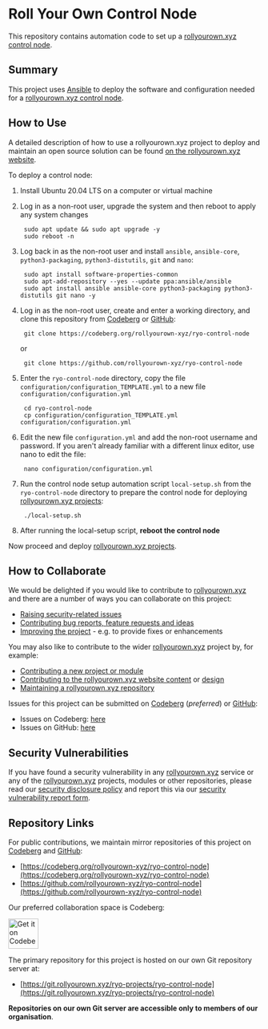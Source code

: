 # Roll Your Own Control Node

This repository contains automation code to set up a [rollyourown.xyz](https://rollyourown.xyz) [control node](https://rollyourown.xyz/rollyourown/how_to_use/control_node/).

## Summary

This project uses [Ansible](https://www.ansible.com/) to deploy the software and configuration needed for a [rollyourown.xyz control node](https://rollyourown.xyz/rollyourown/how_to_use/control_node/).

## How to Use

A detailed description of how to use a rollyourown.xyz project to deploy and maintain an open source solution can be found [on the rollyourown.xyz website](https://rollyourown.xyz/rollyourown/how_to_use/).

To deploy a control node:

1. Install Ubuntu 20.04 LTS on a computer or virtual machine

2. Log in as a non-root user, upgrade the system and then reboot to apply any system changes

        sudo apt update && sudo apt upgrade -y
        sudo reboot -n

3. Log back in as the non-root user and install `ansible`, `ansible-core`, `python3-packaging`, `python3-distutils`, `git` and `nano`:

        sudo apt install software-properties-common
        sudo apt-add-repository --yes --update ppa:ansible/ansible
        sudo apt install ansible ansible-core python3-packaging python3-distutils git nano -y

4. Log in as the non-root user, create and enter a working directory, and clone this repository from [Codeberg](https://codeberg.org) or [GitHub](https://github.com):

        git clone https://codeberg.org/rollyourown-xyz/ryo-control-node

    or

        git clone https://github.com/rollyourown-xyz/ryo-control-node

5. Enter the `ryo-control-node` directory, copy the file `configuration/configuration_TEMPLATE.yml` to a new file `configuration/configuration.yml`

        cd ryo-control-node
        cp configuration/configuration_TEMPLATE.yml configuration/configuration.yml

6. Edit the new file `configuration.yml` and add the non-root username and password. If you aren't already familiar with a different linux editor, use nano to edit the file:

        nano configuration/configuration.yml

7. Run the control node setup automation script `local-setup.sh` from the `ryo-control-node` directory to prepare the control node for deploying [rollyourown.xyz projects](https://rollyourown.xyz/rollyourown/projects/):

        ./local-setup.sh

8. After running the local-setup script, **reboot the control node**

Now proceed and deploy [rollyourown.xyz projects](https://rollyourown.xyz/rollyourown/projects/).

## How to Collaborate

We would be delighted if you would like to contribute to [rollyourown.xyz](https://rollyourown.xyz) and there are a number of ways you can collaborate on this project:

- [Raising security-related issues](https://rollyourown.xyz/collaborate/security_vulnerabilities/)
- [Contributing bug reports, feature requests and ideas](https://rollyourown.xyz/collaborate/bug_reports_feature_requests_ideas/)
- [Improving the project](https://rollyourown.xyz/collaborate/existing_projects_and_modules/) - e.g. to provide fixes or enhancements

You may also like to contribute to the wider [rollyourown.xyz](https://rollyourown.xyz/) project by, for example:

- [Contributing a new project or module](https://rollyourown.xyz/collaborate/new_projects_and_modules/)
- [Contributing to the rollyourown.xyz website content](https://rollyourown.xyz/collaborate/website_content/) or [design](https://rollyourown.xyz/collaborate/website_design/)
- [Maintaining a rollyourown.xyz repository](https://rollyourown.xyz/collaborate/working_with_git/what_is_git/#project-maintainer)

Issues for this project can be submitted on [Codeberg](https://codeberg.org/) (_preferred_) or [GitHub](https://github.com/):

- Issues on Codeberg: [here](https://codeberg.org/rollyourown-xyz/ryo-control-node>/issues)
- Issues on GitHub: [here](https://github.com/rollyourown-xyz/ryo-control-node/issues)

## Security Vulnerabilities

If you have found a security vulnerability in any [rollyourown.xyz](https://rollyourown.xyz/) service or any of the [rollyourown.xyz](https://rollyourown.xyz/) projects, modules or other repositories, please read our [security disclosure policy](https://rollyourown.xyz/collaborate/security_vulnerabilities/) and report this via our [security vulnerability report form](https://forms.rollyourown.xyz/security-vulnerability).

## Repository Links

For public contributions, we maintain mirror repositories of this project on [Codeberg](https://codeberg.org) and [GitHub](https://github.com):

- [https://codeberg.org/rollyourown-xyz/ryo-control-node](https://codeberg.org/rollyourown-xyz/ryo-control-node)
- [https://github.com/rollyourown-xyz/ryo-control-node](https://github.com/rollyourown-xyz/ryo-control-node)

Our preferred collaboration space is Codeberg:

<a href="https://codeberg.org/rollyourown-xyz/ryo-control-node"><img alt="Get it on Codeberg" src="https://get-it-on.codeberg.org/get-it-on-blue-on-white.png" height="60"></a>

The primary repository for this project is hosted on our own Git repository server at:

- [https://git.rollyourown.xyz/ryo-projects/ryo-control-node](https://git.rollyourown.xyz/ryo-projects/ryo-control-node)

**Repositories on our own Git server are accessible only to members of our organisation**.
